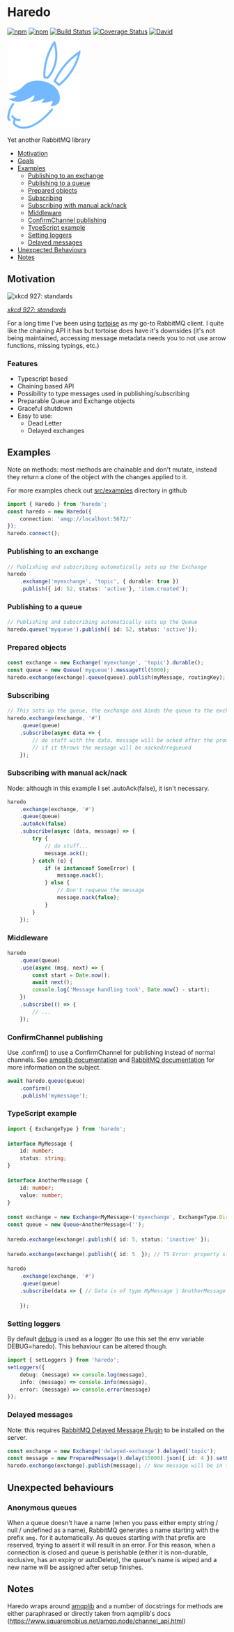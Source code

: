 # Haredo

[![npm](https://img.shields.io/npm/v/haredo.svg)](https://www.npmjs.com/package/haredo)
[![npm](https://img.shields.io/npm/dw/haredo.svg)](https://www.npmjs.com/package/haredo)
[![Build Status](https://travis-ci.com/KristjanTammekivi/Haredo.svg?token=5sH57fp4gyjYbXpM9ZY9&branch=master)](https://travis-ci.com/KristjanTammekivi/Haredo)
[![Coverage Status](https://coveralls.io/repos/github/KristjanTammekivi/Haredo/badge.svg?branch=master)](https://coveralls.io/github/KristjanTammekivi/Haredo?branch=master)
[![David](https://img.shields.io/david/KristjanTammekivi/Haredo.svg)](https://david-dm.org/KristjanTammekivi/Haredo)

![haredo](haredo.png)

Yet another RabbitMQ library

- [Motivation](#motivation)
- [Goals](#goals)
- [Examples](#examples)
  - [Publishing to an exchange](#publishing-to-an-exchange')
  - [Publishing to a queue](#publishing-to-a-queue')
  - [Prepared objects](#prepared-objects')
  - [Subscribing](#subscribing')
  - [Subscribing with manual ack/nack](#subscribing-with-manual-ack/nack')
  - [Middleware](#middleware')
  - [ConfirmChannel publishing](#confirmchannel-publishing)
  - [TypeScript example](#typescript-example)
  - [Setting loggers](#setting-loggers)
  - [Delayed messages](#delayed-messages)
- [Unexpected Behaviours](#unexpected-behaviours)
- [Notes](#notes)

## Motivation

![xkcd 927: standards](https://imgs.xkcd.com/comics/standards.png)

*[xkcd 927: standards](https://xkcd.com/927/)*

For a long time I've been using [tortoise](https://www.npmjs.com/package/tortoise) as my go-to RabbitMQ client. I quite like the chaining API it has but tortoise does have it's downsides (it's not being maintained, accessing message metadata needs you to not use arrow functions, missing typings, etc.)

### Features

- Typescript based
- Chaining based API
- Possibility to type messages used in publishing/subscribing
- Preparable Queue and Exchange objects
- Graceful shutdown
- Easy to use:
    - Dead Letter
    - Delayed exchanges

## Examples

Note on methods: most methods are chainable and don't mutate, instead they return a clone of the object with the changes applied to it.

For more examples check out [src/examples](https://github.com/KristjanTammekivi/Haredo/tree/master/src/examples) directory in github

```typescript
import { Haredo } from 'haredo';
const haredo = new Haredo({
    connection: 'amqp://localhost:5672/'
});
haredo.connect();
```

### Publishing to an exchange

```typescript
// Publishing and subscribing automatically sets up the Exchange
haredo
    .exchange('myexchange', 'topic', { durable: true })
    .publish({ id: 52, status: 'active'}, 'item.created');
```

### Publishing to a queue

```typescript
// Publishing and subscribing automatically sets up the Queue
haredo.queue('myqueue').publish({ id: 52, status: 'active'});
```

### Prepared objects

```typescript
const exchange = new Exchange('myexchange', 'topic').durable();
const queue = new Queue('myqueue').messageTtl(5000);
haredo.exchange(exchange).queue(queue).publish(myMessage, routingKey);
```

### Subscribing

```typescript
// This sets up the queue, the exchange and binds the queue to the exchange with the pattern '#' (wildcard)
haredo.exchange(exchange, '#')
    .queue(queue)
    .subscribe(async data => {
        // do stuff with the data, message will be acked after the promise this function returns is resolved
        // if it throws the message will be nacked/requeued
    });
```

### Subscribing with manual ack/nack

Node: although in this example I set .autoAck(false), it isn't necessary.

```typescript
haredo
    .exchange(exchange, '#')
    .queue(queue)
    .autoAck(false)
    .subscribe(async (data, message) => {
        try {
            // do stuff...
            message.ack();
        } catch (e) {
            if (e instanceof SomeError) {
                message.nack();
            } else {
                // Don't requeue the message
                message.nack(false);
            }
        }
    });
```

### Middleware

```typescript
haredo
    .queue(queue)
    .use(async (msg, next) => {
        const start = Date.now();
        await next();
        console.log('Message handling took', Date.now() - start);
    })
    .subscribe(() => {
        // ...
    });
```

### ConfirmChannel publishing

Use .confirm() to use a ConfirmChannel for publishing instead of normal channels. See [amqplib documentation](https://www.squaremobius.net/amqp.node/channel_api.html#confirmchannel) and [RabbitMQ documentation](https://www.rabbitmq.com/confirms.html#publisher-confirms) for more information on the subject.

```typescript
await haredo.queue(queue)
    .confirm()
    .publish('mymessage');
```

### TypeScript example

```typescript
import { ExchangeType } from 'haredo';

interface MyMessage {
    id: number;
    status: string;
}

interface AnotherMessage {
    id: number;
    value: number;
}

const exchange = new Exchange<MyMessage>('myexchange', ExchangeType.Direct);
const queue = new Queue<AnotherMessage>('');

haredo.exchange(exchange).publish({ id: 5, status: 'inactive' });

haredo.exchange(exchange).publish({ id: 5  }); // TS Error: property status is missing in type ... but required in type MyMessage

haredo
    .exchange(exchange, '#')
    .queue(queue)
    .subscribe(data => { // Data is of type MyMessage | AnotherMessage

    });

```

### Setting loggers

By default [debug](https://www.npmjs.com/package/debug) is used as a logger (to use this set the env variable DEBUG=haredo).
This behaviour can be altered though.

```typescript
import { setLoggers } from 'haredo';
setLoggers({
    debug: (message) => console.log(message),
    info: (message) => console.info(message),
    error: (message) => console.error(message)
});
```

### Delayed messages
Note: this requires [RabbitMQ Delayed Message Plugin](https://github.com/rabbitmq/rabbitmq-delayed-message-exchange) to be installed on the server.

```typescript
const exchange = new Exchange('delayed-exchange').delayed('topic');
const message = new PreparedMessage().delay(15000).json({ id: 4 }).setRoutingKey('item.created');
haredo.exchange(exchange).publish(message); // Now message will be in the exchange for 15 seconds before being routed
```

## Unexpected behaviours

### Anonymous queues

When a queue doesn't have a name (when you pass either empty string / null / undefined as a name), RabbitMQ generates a
name starting with the prefix `amq.` for it automatically. As queues starting with that prefix are reserved, trying to
assert it will result in an error. For this reason, when a connection is closed and queue is perishable (either it is non-durable, exclusive, has an expiry or autoDelete), the queue's name is wiped and a new name will be assigned after setup finishes.

## Notes

Haredo wraps around [amqplib](https://www.npmjs.com/package/amqplib) and a number of docstrings for methods are either
paraphrased or directly taken from aqmplib's docs (https://www.squaremobius.net/amqp.node/channel_api.html)
